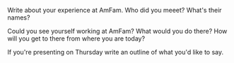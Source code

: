 Write about your experience at AmFam. Who did you meeet? What's their names?

Could you see yourself working at AmFam? What would you do there? How will you get to there from where you are today?

If you're presenting on Thursday write an outline of what you'd like to say.

